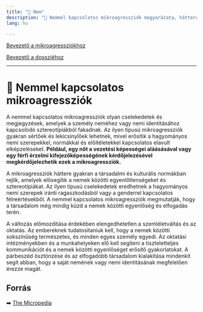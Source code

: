 ```yaml
---
title: "🚫 Nem"
description: "🚫 Nemmel kapcsolatos mikroagressziók magyarázata, háttere, javaslatok."
lang: hu

---
```


<div class="floating-columns">

<div class="floating-bar">

[Bevezető a mikroagressziókhoz](/#/entry?id=mikroagressziok)

[Bevezető a dossziéhoz](/#/entry?id=nem)

<hr />


</div>

<div class="wiki-content">

# 🚫 Nemmel kapcsolatos mikroagressziók

A nemmel kapcsolatos mikroagressziók olyan cselekedetek és megjegyzések, amelyek a személy neméhez vagy nemi identitásához kapcsolódó sztereotípiákból fakadnak. Az ilyen típusú mikroagressziók gyakran sértőek és lekicsinylőek lehetnek, mivel erősítik a hagyományos nemi szerepekkel, normákkal és előítéletekkel kapcsolatos elavult elképzeléseket. **Például, egy nőt a vezetési képességei aláásásával vagy egy férfi érzelmi kifejezőképességének kérdőjelezésével megkérdőjelezhetik ezek a mikroagressziók.**

A mikroagressziók háttere gyakran a társadalmi és kulturális normákban rejlik, amelyek elősegítik a nemek közötti egyenlőtlenségeket és sztereotípiákat. Az ilyen típusú cselekedetek eredhetnek a hagyományos nemi szerepek iránti ragaszkodásból vagy a genderrel kapcsolatos félreértésekből. A nemmel kapcsolatos mikroagressziók megmutatják, hogy a társadalom még mindig küzd a nemek közötti egyenlőség és elfogadás terén.

A változás előmozdítása érdekében elengedhetetlen a szemléletváltás és az oktatás. Az embereknek tudatosítaniuk kell, hogy a nemek közötti sokszínűség természetes, és minden egyes személy egyedi. Az oktatási intézményekben és a munkahelyeken elő kell segíteni a tiszteletteljes kommunikációt és a nemek közötti egyenlőséget erősítő gyakorlatokat. A párbeszéd ösztönzése és az elfogadóbb társadalom kialakítása mindenkit segít abban, hogy a saját nemének vagy nemi identitásának megfelelően érezze magát.

## Forrás

➡️ [The Micropedia](https://www.themicropedia.org/)

</div>